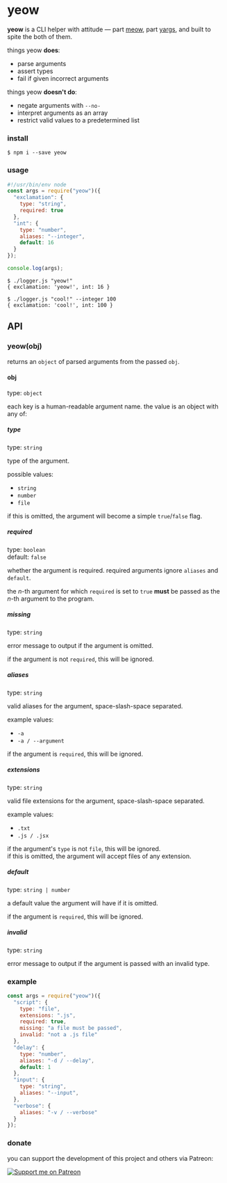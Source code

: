 # yeow
**yeow** is a CLI helper with attitude &mdash; part [meow](https://github.com/sindresorhus/meow), part [yargs](https://github.com/yargs/yargs), and built to spite the both of them.

things yeow **does**:
- parse arguments
- assert types
- fail if given incorrect arguments

things yeow **doesn't do**:
- negate arguments with `--no-`
- interpret arguments as an array
- restrict valid values to a predetermined list

### install
```
$ npm i --save yeow
```

### usage
```js
#!/usr/bin/env node
const args = require("yeow")({
  "exclamation": {
    type: "string",
    required: true
  },
  "int": {
    type: "number",
    aliases: "--integer",
    default: 16
  }
});

console.log(args);
```
```
$ ./logger.js "yeow!"
{ exclamation: 'yeow!', int: 16 }

$ ./logger.js "cool!" --integer 100
{ exclamation: 'cool!', int: 100 }
```

## API

### yeow(obj)
returns an `object` of parsed arguments from the passed `obj`.

#### obj
type: `object`

each key is a human-readable argument name. the value is an object with any of:

##### type
type: `string`

type of the argument.

possible values:
- `string`
- `number`
- `file`

if this is omitted, the argument will become a simple `true`/`false` flag.

##### required
type: `boolean`\
default: `false`

whether the argument is required. required arguments ignore `aliases` and `default`.

the *n*-th argument for which `required` is set to `true` **must** be passed as the *n*-th argument to the program.

##### missing
type: `string`

error message to output if the argument is omitted.

if the argument is not `required`, this will be ignored.

##### aliases
type: `string`

valid aliases for the argument, space-slash-space separated.

example values:
- `-a`
- `-a / --argument`

if the argument is `required`, this will be ignored.

##### extensions
type: `string`

valid file extensions for the argument, space-slash-space separated.

example values:
- `.txt`
- `.js / .jsx`

if the argument's `type` is not `file`, this will be ignored.\
if this is omitted, the argument will accept files of any extension.

##### default
type: `string | number`

a default value the argument will have if it is omitted.

if the argument is `required`, this will be ignored.

##### invalid
type: `string`

error message to output if the argument is passed with an invalid type.

### example
```js
const args = require("yeow")({
  "script": {
    type: "file",
    extensions: ".js",
    required: true,
    missing: "a file must be passed",
    invalid: "not a .js file"
  },
  "delay": {
    type: "number",
    aliases: "-d / --delay",
    default: 1
  },
  "input": {
    type: "string",
    aliases: "--input",
  },
  "verbose": {
    aliases: "-v / --verbose"
  }
});
```

### donate
you can support the development of this project and others via Patreon:

[![Support me on Patreon](https://img.shields.io/endpoint.svg?url=https%3A%2F%2Fshieldsio-patreon.vercel.app%2Fapi%3Fusername%3Dsporeball%26type%3Dpledges%26suffix%3D%252Fmonth&style=for-the-badge)](https://patreon.com/sporeball)
